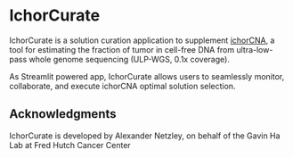 # IchorCurate
IchorCurate is a solution curation application to supplement [ichorCNA](https://github.com/broadinstitute/ichorCNA), a tool for estimating the fraction of tumor in cell-free DNA from ultra-low-pass whole genome sequencing (ULP-WGS, 0.1x coverage).

As Streamlit powered app, IchorCurate allows users to seamlessly monitor, collaborate, and execute ichorCNA optimal solution selection.

## Acknowledgments
IchorCurate is developed by Alexander Netzley, on behalf of the Gavin Ha Lab at Fred Hutch Cancer Center
